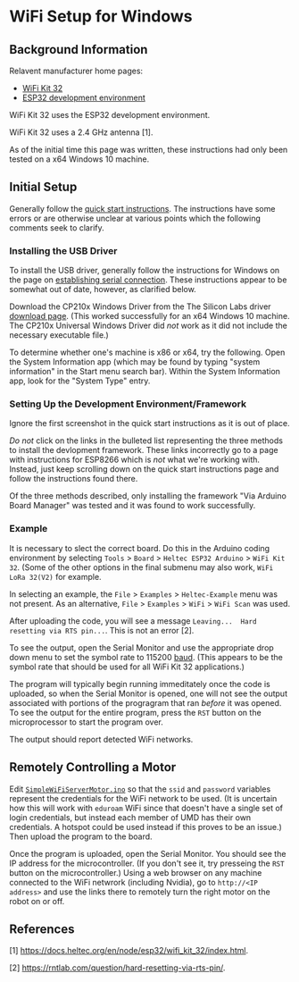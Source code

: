 # WiFi Setup for Windows

## Background Information

Relavent manufacturer home pages:
- [WiFi Kit 32](https://docs.heltec.org/en/node/esp32/wifi_kit_32/index.html)
- [ESP32 development environment](https://docs.heltec.org/en/node/esp32/esp32_general_docs/index.html)

WiFi Kit 32 uses the ESP32 development environment.

WiFi Kit 32 uses a 2.4 GHz antenna [1].

As of the initial time this page was written, these instructions had only been tested on a x64 Windows 10 machine.

## Initial Setup

Generally follow the [quick start instructions](https://docs.heltec.org/en/node/esp32/esp32_general_docs/quick_start.html). The instructions have some errors or are otherwise 
unclear at various points which the following comments seek to clarify. 

### Installing the USB Driver

To install the USB driver, generally follow the instructions for Windows on the page on 
[establishing serial connection](https://docs.heltec.org/general/establish_serial_connection.html#for-windows). These instructions appear to be somewhat out of date, however,
as clarified below.

Download the CP210x Windows Driver from the The Silicon Labs driver [download page](https://www.silabs.com/developers/usb-to-uart-bridge-vcp-drivers?tab=downloads). (This
worked successfully for an x64 Windows 10 machine. The CP210x Universal Windows Driver did _not_ work as it did not include the necessary executable file.)

To determine whether one's machine is x86 or x64, try the following. Open the System Information app (which may be found by typing "system information" in the Start menu 
search bar). Within the System Information app, look for the "System Type" entry.

### Setting Up the Development Environment/Framework

Ignore the first screenshot in the quick start instructions as it is out of place.

_Do not_ click on the links in the bulleted list representing the three methods to install the devlopment framework. These links incorrectly go to a page with instructions for
ESP8266 which is _not_ what we're working with. Instead, just keep scrolling down on the quick start instructions page and follow the instructions found there. 

Of the three methods described, only installing the framework "Via Arduino Board Manager" was tested and it was found to work successfully.

### Example

It is necessary to slect the correct
board. Do this in the Arduino coding environment by selecting `Tools` > `Board` > `Heltec ESP32 Arduino` > `WiFi Kit 32`. (Some of the other options in the final submenu may
also work, `WiFi LoRa 32(V2)` for example.

In selecting an example, the `File` > `Examples` > `Heltec-Example` menu was not present. As an alternative, `File` > `Examples` > `WiFi` > `WiFi Scan` was used.

After uploading the code, you will see a message `Leaving...  Hard resetting via RTS pin...`. This is not an error [2].

To see the output, open the Serial Monitor and use the appropriate drop down menu to set the symbol rate to 115200 [baud](https://en.wikipedia.org/wiki/Baud). 
(This appears to be the symbol rate that should be used for all WiFi Kit 32 applications.)

The program will typically begin running immeditately once the code is uploaded, so when the Serial Monitor is opened, one will not see the output associated with portions
of the progragram that ran _before_ it was opened. To see the output for the entire program, press the `RST` button on the microprocessor to start the program over.

The output should report detected WiFi networks.

## Remotely Controlling a Motor

Edit [`SimpleWiFiServerMotor.ino`](https://github.com/kentchesley/2023_Fall_Labs_Team_1/blob/main/Project/WiFi_Setup/SimpleWiFiServerMotor/SimpleWiFiServerMotor.ino) so that
the `ssid` and `password`  variables represent the credentials for the WiFi network to be used. (It is uncertain how this will work with `eduroam` WiFi since that doesn't have 
a single set
of login credentials, but instead each member of UMD has their own credentials. A hotspot could be used instead if this proves to be an issue.) Then upload the program to the 
board.

Once the program is uploaded, open the Serial Monitor. You should see the IP address for the microcontroller. (If you don't see it, try presseing the `RST` button on the
microcontroller.) Using a web browser on any machine connected to the WiFi netwrork (including Nvidia), go to `http://<IP address>` and use the links there to remotely turn the right motor on the robot on or off.

## References

[1] https://docs.heltec.org/en/node/esp32/wifi_kit_32/index.html.

[2] https://rntlab.com/question/hard-resetting-via-rts-pin/.

